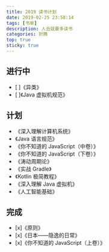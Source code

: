 ```yaml
---
title: 2019 读书计划
date: 2019-02-25 23:58:14
tags: [书单]
description: 人丑就要多读书
categories: 折腾
top: true
sticky: true
---
```


## 进行中

- [ ]《异类》
- [ ]《Java 虚拟机规范》


## 计划

- 《深入理解计算机系统》
- 《Java 语言规范》
- 《你不知道的 JavaScript（中卷）》
- 《你不知道的 JavaScript（下卷）》
- 《涛动周期论》
- 《实战 Gradle》
- 《Kotlin 极简教程》
- 《深入理解 Java 虚拟机》
- 《人工智能基础》


## 完成

- [x]《原则》
- [x]《日本——隐逸的日常》
- [x]《你不知道的 JavaScript（上卷）》

